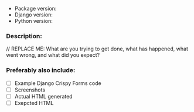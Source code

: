 * Package version:
* Django version:
* Python version:

### Description:

// REPLACE ME: What are you trying to get done, what has happened, what went wrong, and what did you expect?

### Preferably also include:

-[ ] Example Django Crispy Forms code
-[ ] Screenshots
-[ ] Actual HTML generated
-[ ] Exepcted HTML
